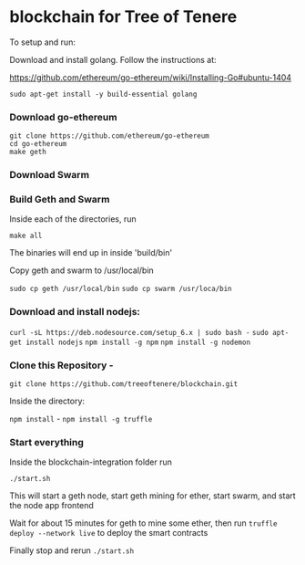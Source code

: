 # blockchain for Tree of Tenere 


To setup and run: 

Download and install golang.  Follow the instructions at:

https://github.com/ethereum/go-ethereum/wiki/Installing-Go#ubuntu-1404 

```
sudo apt-get install -y build-essential golang
```


### Download go-ethereum 
```
git clone https://github.com/ethereum/go-ethereum
cd go-ethereum
make geth
```

### Download Swarm 



### Build Geth and Swarm

Inside each of the directories, run

`make all` 

The binaries will end up in inside 'build/bin' 

Copy geth and swarm to /usr/local/bin 

`sudo cp geth /usr/local/bin`
`sudo cp swarm /usr/loca/bin`

### Download and install nodejs:

`curl -sL https://deb.nodesource.com/setup_6.x | sudo bash -`
`sudo apt-get install nodejs` 
`npm install -g npm` 
`npm install -g nodemon` 


### Clone this Repository - 

`git clone https://github.com/treeoftenere/blockchain.git` 

Inside the directory:

`npm install` - 
`npm install -g truffle` 
 

### Start everything

Inside the blockchain-integration folder run 

`./start.sh` 

This will start a geth node, start geth mining for ether, 
start swarm, and start the node app frontend 

Wait for about 15 minutes for geth to mine some ether, then run 
`truffle deploy --network live` to deploy the smart contracts 

Finally stop and rerun 
`./start.sh`
